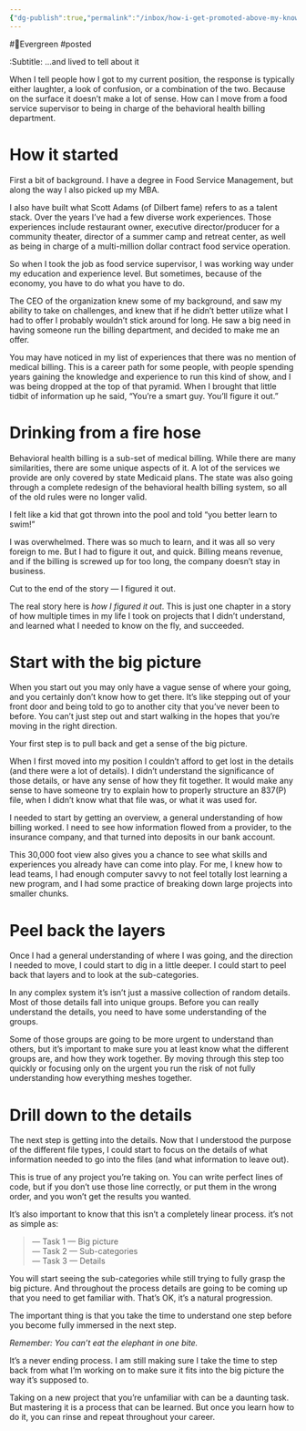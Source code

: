 ```yaml
---
{"dg-publish":true,"permalink":"/inbox/how-i-get-promoted-above-my-knowledge-level-1/"}
---
```


#🌲Evergreen 
#posted 

:Subtitle: ...and lived to tell about it

When I tell people how I got to my current position, the response is typically either laughter, a look of confusion, or a combination of the two. Because on the surface it doesn’t make a lot of sense. How can I move from a food service supervisor to being in charge of the behavioral health billing department.

# How it started

First a bit of background. I have a degree in Food Service Management, but along the way I also picked up my MBA.

I also have built what Scott Adams (of Dilbert fame) refers to as a talent stack. Over the years I’ve had a few diverse work experiences. Those experiences include restaurant owner, executive director/producer for a community theater, director of a summer camp and retreat center, as well as being in charge of a multi-million dollar contract food service operation.

So when I took the job as food service supervisor, I was working way under my education and experience level. But sometimes, because of the economy, you have to do what you have to do.

The CEO of the organization knew some of my background, and saw my ability to take on challenges, and knew that if he didn’t better utilize what I had to offer I probably wouldn’t stick around for long. He saw a big need in having someone run the billing department, and decided to make me an offer.

You may have noticed in my list of experiences that there was no mention of medical billing. This is a career path for some people, with people spending years gaining the knowledge and experience to run this kind of show, and I was being dropped at the top of that pyramid. When I brought that little tidbit of information up he said, “You’re a smart guy. You’ll figure it out.”

# Drinking from a fire hose

Behavioral health billing is a sub-set of medical billing. While there are many similarities, there are some unique aspects of it. A lot of the services we provide are only covered by state Medicaid plans. The state was also going through a complete redesign of the behavioral health billing system, so all of the old rules were no longer valid.

I felt like a kid that got thrown into the pool and told “you better learn to swim!”

I was overwhelmed. There was so much to learn, and it was all so very foreign to me. But I had to figure it out, and quick. Billing means revenue, and if the billing is screwed up for too long, the company doesn’t stay in business.

Cut to the end of the story — I figured it out.

The real story here is _how I figured it out_. This is just one chapter in a story of how multiple times in my life I took on projects that I didn’t understand, and learned what I needed to know on the fly, and succeeded.

# Start with the big picture

When you start out you may only have a vague sense of where your going, and you certainly don’t know how to get there. It’s like stepping out of your front door and being told to go to another city that you’ve never been to before. You can’t just step out and start walking in the hopes that you’re moving in the right direction.

Your first step is to pull back and get a sense of the big picture.

When I first moved into my position I couldn’t afford to get lost in the details (and there were a lot of details). I didn’t understand the significance of those details, or have any sense of how they fit together. It would make any sense to have someone try to explain how to properly structure an 837(P) file, when I didn’t know what that file was, or what it was used for.

I needed to start by getting an overview, a general understanding of how billing worked. I need to see how information flowed from a provider, to the insurance company, and that turned into deposits in our bank account.

This 30,000 foot view also gives you a chance to see what skills and experiences you already have can come into play. For me, I knew how to lead teams, I had enough computer savvy to not feel totally lost learning a new program, and I had some practice of breaking down large projects into smaller chunks.

# Peel back the layers

Once I had a general understanding of where I was going, and the direction I needed to move, I could start to dig in a little deeper. I could start to peel back that layers and to look at the sub-categories.

In any complex system it’s isn’t just a massive collection of random details. Most of those details fall into unique groups. Before you can really understand the details, you need to have some understanding of the groups.

Some of those groups are going to be more urgent to understand than others, but it’s important to make sure you at least know what the different groups are, and how they work together. By moving through this step too quickly or focusing only on the urgent you run the risk of not fully understanding how everything meshes together.

# Drill down to the details

The next step is getting into the details. Now that I understood the purpose of the different file types, I could start to focus on the details of what information needed to go into the files (and what information to leave out).

This is true of any project you’re taking on. You can write perfect lines of code, but if you don’t use those line correctly, or put them in the wrong order, and you won’t get the results you wanted.

It’s also important to know that this isn’t a completely linear process. it’s not as simple as:

> — Task 1 — Big picture  
> — Task 2 — Sub-categories  
> — Task 3 — Details

You will start seeing the sub-categories while still trying to fully grasp the big picture. And throughout the process details are going to be coming up that you need to get familiar with. That’s OK, it’s a natural progression.

The important thing is that you take the time to understand one step before you become fully immersed in the next step.

_Remember: You can’t eat the elephant in one bite._

It’s a never ending process. I am still making sure I take the time to step back from what I’m working on to make sure it fits into the big picture the way it’s supposed to.

Taking on a new project that you’re unfamiliar with can be a daunting task. But mastering it is a process that can be learned. But once you learn how to do it, you can rinse and repeat throughout your career.